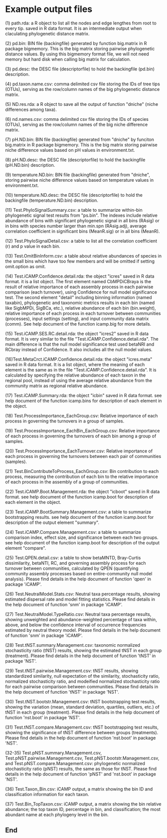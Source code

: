 # Example output files

(1) path.rda: a R object to list all the nodes and  edge lengthes from root to every tip. saved in R data format. It is an intermediate output when claculating phylogenetic distance matrix.

(2) pd.bin: BIN file (backingfile) generated by function big.matrix in R package bigmemory. This is the big matrix storing pairwise phylogenetic distance values. By using this bigmemory format file, we will not need memory but hard disk when calling big matrix for calculation.

(3) pd.desc: the DESC file (descriptorfile) to hold the backingfile (pd.bin) description.

(4) pd.taxon.name.csv: comma delimited csv file storing the IDs of tree tips (OTUs), serving as the row/column names of the big phylogenetic distance matrix.

(5) ND.res.rda: a R object to save all the output of function "dniche" (niche differences among taxa). 

(6) nd.names.csv: comma delimited csv file storing the IDs of species (OTUs), serving as the row/column names of the big niche difference matrix.

(7) pH.ND.bin: BIN file (backingfile) generated from "dniche" by funciton big.matrix in R package bigmemory. This is the big matrix storing pairwise niche difference values based on pH values in environment.txt.

(8) pH.ND.desc: the DESC file (descriptorfile) to hold the backingfile (pH.ND.bin) description.

(9) temperature.ND.bin: BIN file (backingfile) generated from "dniche", storing pairwise niche difference values based on temperature values in environment.txt.

(10) temperature.ND.desc: the DESC file (descriptorfile) to hold the backingfile (temperature.ND.bin) description.

(11) Test.PhyloSignalSummary.csv: a table to summarize within-bin phylogenetic signal test results from "ps.bin". The indexes include relative abundance of bins with significant phylogenetic signal in all bins (RAsig) or in bins with species number larger than min.spn (RAsig.adj), average correlation coefficient in significant bins (MeanR.sig) or in all bins (MeanR).

(12) Test.PhyloSignalDetail.csv: a table to list all the correlation coefficient (r) and p value in each bin.

(13) Test.OmitBinInform.csv: a table about relative abundances of species in the small bins which have too few members and will be omitted if setting omit.option as omit.

(14) Test.iCAMP.Confidence.detail.rda: the object "icres" saved in R data format. it is a list object. The first element named CbMPDiCBraya is the result of relative importance of each assembly process in each pairwise comparison (each turnover), using Confidence for null model significance test. The second element "detail" including binning information (named taxabin), phylogenetic and taxonomic metrics results in each bin (named like SigbMPDi, SigBCa, etc.), relative abundance of each bin (bin.weight), relative importance of each process in each turnover between communities (processes), input settings (setting), and input community data matrix (comm). See help document of the function icamp.big for more details.

(15) Test.iCAMP.SES.RC.detail.rda: the object "icres2" saved in R data format. It is very similar to the file "Test.iCAMP.Confidence.detail.rda". The main difference is that the null model significance test used betaNRI and RCbray instead of Confidence. It also includes all the null model values.

(16)Test.MetaCrct.iCAMP.Confidence.detail.rda: the object "icres.meta" saved in R data format. It is a list object, where the meaning of each element is the same as in the file "Test.iCAMP.Confidence.detail.rda". It is calculated by specifying the relative abundance of each taxon in the regional pool, instead of using the average relative abundance from the community matrix as regional relative abundance.

(17) Test.iCAMP.Summary.rda: the object "icbin" saved in R data format. see help document of the function icamp.bins for description of each element in the object.

(18) Test.ProcessImportance_EachGroup.csv: Relative importance of each process in governing the turnovers in a group of samples.

(19) Test.ProcessImportance_EachBin_EachGroup.csv: Relative importance of each process in governing the turnovers of each bin among a group of samples.

(20) Test.ProcessImportance_EachTurnover.csv: Relative importance of each process in governing the turnovers between each pair of communities (samples).

(21) Test.BinContributeToProcess_EachGroup.csv: Bin contribution to each process, measuring the contribution of each bin to the relative importance of each process in the assembly of a group of communities.

(22) Test.iCAMP.Boot.Management.rda: the object "icboot" saved in R data format. see help document of the function icamp.boot for description of each element in the object.

(23) Test.iCAMP.BootSummary.Management.csv: a table to summarize bootstrapping results. see help document of the function icamp.boot for description of the output element "summary".

(24) Test.iCAMP.Compare.Management.csv: a table to summarize comparison index, effect size, and significance between each two groups. see help document of the function icamp.boot for description of the output element "compare".

(25) Test.QPEN.detail.csv: a table to show betaMNTD, Bray-Curtis dissimilarity, betaNTI, RC, and governing assembly process for each turnover between communities, calculated by QPEN (quantifying community assembly processes based on entire-community null model analysis). Please find details in the help document of function 'qpen' in package 'iCAMP'.

(26) Test.NeutralModel.Stats.csv: Neutral taxa percentage results, showing estimated dispersal rate and model fitting statistics. Please find details in the help document of function 'snm' in package 'iCAMP'.

(27) Test.NeutralModel.TypeRatio.csv: Neutral taxa percentage results, showing unweighted and abundance-weighted percentage of taxa within, above, and below the confidence interval of occurrence frequencies estimated by neutral theory model. Please find details in the help document of function 'snm' in package 'iCAMP'.

(28) Test.tNST.summary.Management.csv: taxonomic normalized stochasticity ratio (tNST) results, showing the estimated tNST in each group (treatment). Please find details in the help document of function 'tNST' in package 'NST'.

(29) Test.tNST.pairwise.Management.csv: tNST results, showing standardized similarity, null expectation of the similarity, stochasticity ratio, normalized stochasticity ratio, and modeified normalized stochasticity ratio for each pairwise comparison between communities. Please find details in the help document of function 'tNST' in package 'NST'.

(30) Test.tNST.bootstr.Management.csv: tNST bootstrapping test results, showing the variation (mean, standard deviation, quartiles, outliers, etc.) of tNST in each group (treatment). Please find details in the help document of function 'nst.boot' in package 'NST'.

(31) Test.tNST.compare.Management.csv: tNST bootstrapping test results, showing the significance of tNST difference between groups (treatments). Please find details in the help document of function 'nst.boot' in package 'NST'.

(32-35) Test.pNST.summary.Management.csv, Test.pNST.pairwise.Management.csv, Test.pNST.bootstr.Management.csv, and Test.pNST.compare.Management.csv: phylogenetic normalized stochasticity ratio (pNST) results, the same as those for tNST. Please find details in the help document of function 'pNST' and 'nst.boot' in package 'NST'.

(36) Test.Taxon_Bin.csv: iCAMP output, a matrix showing the bin ID and classification information for each taxon.

(37) Test.Bin_TopTaxon.csv: iCAMP output, a matrix showing the bin relative abundance; the top taxon ID, percentage in bin, and classification; the most abundant name at each phylogeny level in the bin.

## End
